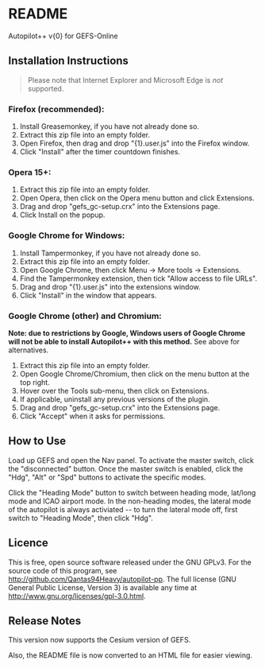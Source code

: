 README
======

Autopilot++ v{0} for GEFS-Online

Installation Instructions
-------------------------

> Please note that Internet Explorer and Microsoft Edge is *not* supported.

### Firefox (recommended):

1. Install Greasemonkey, if you have not already done so.
2. Extract this zip file into an empty folder.
3. Open Firefox, then drag and drop "{1}.user.js" into the Firefox window.
4. Click "Install" after the timer countdown finishes.

### Opera 15+:

1. Extract this zip file into an empty folder.
2. Open Opera, then click on the Opera menu button and click Extensions.
3. Drag and drop "gefs_gc-setup.crx" into the Extensions page.
4. Click Install on the popup.

### Google Chrome for Windows:

1. Install Tampermonkey, if you have not already done so.
2. Extract this zip file into an empty folder.
3. Open Google Chrome, then click Menu -> More tools -> Extensions.
4. Find the Tampermonkey extension, then tick "Allow access to file URLs".
5. Drag and drop "{1}.user.js" into the extensions window.
6. Click "Install" in the window that appears.

### Google Chrome (other) and Chromium:

**Note: due to restrictions by Google, Windows users of Google Chrome will not
be able to install Autopilot++ with this method.**  See above for alternatives.

1. Extract this zip file into an empty folder.
2. Open Google Chrome/Chromium, then click on the menu button at the top right.
3. Hover over the Tools sub-menu, then click on Extensions.
4. If applicable, uninstall any previous versions of the plugin.
5. Drag and drop "gefs_gc-setup.crx" into the Extensions page.
6. Click "Accept" when it asks for permissions.

How to Use
----------

Load up GEFS and open the Nav panel. To activate the master switch, click the
"disconnected" button. Once the master switch is enabled, click the "Hdg",
"Alt" or "Spd" buttons to activate the specific modes.

Click the "Heading Mode" button to switch between heading mode, lat/long mode
and ICAO airport mode. In the non-heading modes, the lateral mode of the
autopilot is always activiated -- to turn the lateral mode off, first switch
to "Heading Mode", then click "Hdg".

Licence
-------

This is free, open source software released under the GNU GPLv3. For the source
code of this program, see <http://github.com/Qantas94Heavy/autopilot-pp>. The
full license (GNU General Public License, Version 3) is available any time at
<http://www.gnu.org/licenses/gpl-3.0.html>.

Release Notes
-------------

This version now supports the Cesium version of GEFS.

Also, the README file is now converted to an HTML file for easier viewing.
